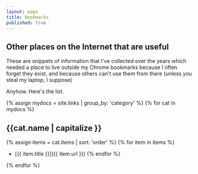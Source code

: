 ```yaml
---
layout: page
title: Bookmarks
published: true
---
```


## Other places on the Internet that are useful

These are snippets of information that I've collected over the years which needed a place to live outside my
Chrome bookmarks because I often forget they exist, and because others can't use them from there (unless you steal my laptop, I suppose)

Anyhow. Here's the list.

{% assign mydocs = site.links | group_by: 'category' %}
{% for cat in mydocs %}
## {{cat.name | capitalize }}
{% assign items = cat.items | sort: 'order' %}
{% for item in items %}
  - [{{ item.title }}]({{ item.url }})
{% endfor %}

{% endfor %}
